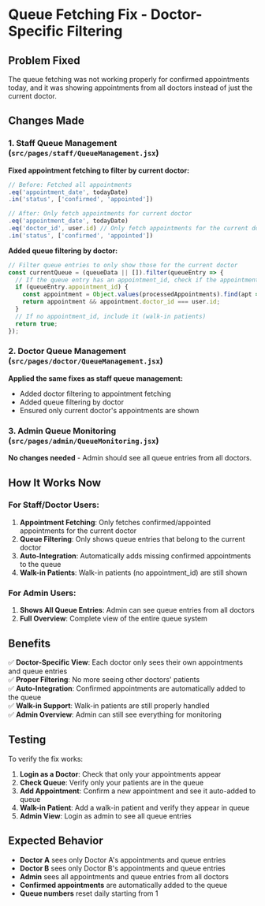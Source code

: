 # Queue Fetching Fix - Doctor-Specific Filtering

## Problem Fixed
The queue fetching was not working properly for confirmed appointments today, and it was showing appointments from all doctors instead of just the current doctor.

## Changes Made

### 1. Staff Queue Management (`src/pages/staff/QueueManagement.jsx`)
**Fixed appointment fetching to filter by current doctor:**
```javascript
// Before: Fetched all appointments
.eq('appointment_date', todayDate)
.in('status', ['confirmed', 'appointed'])

// After: Only fetch appointments for current doctor
.eq('appointment_date', todayDate)
.eq('doctor_id', user.id) // Only fetch appointments for the current doctor
.in('status', ['confirmed', 'appointed'])
```

**Added queue filtering by doctor:**
```javascript
// Filter queue entries to only show those for the current doctor
const currentQueue = (queueData || []).filter(queueEntry => {
  // If the queue entry has an appointment_id, check if the appointment belongs to the current doctor
  if (queueEntry.appointment_id) {
    const appointment = Object.values(processedAppointments).find(apt => apt.id === queueEntry.appointment_id);
    return appointment && appointment.doctor_id === user.id;
  }
  // If no appointment_id, include it (walk-in patients)
  return true;
});
```

### 2. Doctor Queue Management (`src/pages/doctor/QueueManagement.jsx`)
**Applied the same fixes as staff queue management:**
- Added doctor filtering to appointment fetching
- Added queue filtering by doctor
- Ensured only current doctor's appointments are shown

### 3. Admin Queue Monitoring (`src/pages/admin/QueueMonitoring.jsx`)
**No changes needed** - Admin should see all queue entries from all doctors.

## How It Works Now

### For Staff/Doctor Users:
1. **Appointment Fetching**: Only fetches confirmed/appointed appointments for the current doctor
2. **Queue Filtering**: Only shows queue entries that belong to the current doctor
3. **Auto-Integration**: Automatically adds missing confirmed appointments to the queue
4. **Walk-in Patients**: Walk-in patients (no appointment_id) are still shown

### For Admin Users:
1. **Shows All Queue Entries**: Admin can see queue entries from all doctors
2. **Full Overview**: Complete view of the entire queue system

## Benefits

✅ **Doctor-Specific View**: Each doctor only sees their own appointments and queue entries  
✅ **Proper Filtering**: No more seeing other doctors' patients  
✅ **Auto-Integration**: Confirmed appointments are automatically added to the queue  
✅ **Walk-in Support**: Walk-in patients are still properly handled  
✅ **Admin Overview**: Admin can still see everything for monitoring  

## Testing

To verify the fix works:

1. **Login as a Doctor**: Check that only your appointments appear
2. **Check Queue**: Verify only your patients are in the queue
3. **Add Appointment**: Confirm a new appointment and see it auto-added to queue
4. **Walk-in Patient**: Add a walk-in patient and verify they appear in queue
5. **Admin View**: Login as admin to see all queue entries

## Expected Behavior

- **Doctor A** sees only Doctor A's appointments and queue entries
- **Doctor B** sees only Doctor B's appointments and queue entries  
- **Admin** sees all appointments and queue entries from all doctors
- **Confirmed appointments** are automatically added to the queue
- **Queue numbers** reset daily starting from 1
